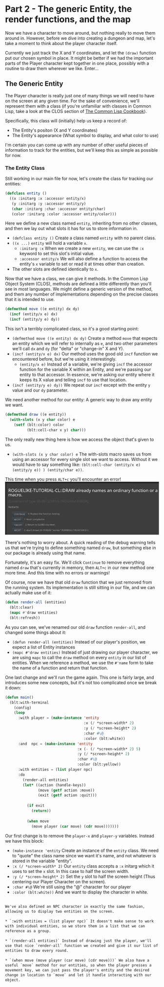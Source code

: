 # Part 2 - The generic Entity, the render functions, and the map

Now we have a character to move around, but nothing really to move them around in.  However, before we dive into creating a dungeon and map, let's take a moment to think about the player character itself.

Currently we just track the X and Y coordinates, and let the `(draw)` function put our chosen symbol in place. It might be better if we had the important parts of the Player character kept together in one place, possibly with a routine to draw them wherever we like. Enter...

## The Generic Entity
The Player character is really just one of many things we will need to have on the screen at any given time.  For the sake of convenience, we'll represent them with a class (if you're unfamiliar with classes in Common Lisp, take a look at the CLOS section of [The Common Lisp Cookbook](https://lispcookbook.github.io/cl-cookbook/clos.html)).  

Specifically, this class will (initially) help us keep a record of:  
* The Entity's positon (X and Y coordinates)
* The Entity's appearance (What symbol to display, and what color to use)

I'm certain you can come up with any number of other useful pieces of information to track for the entities, but we'll keep this as simple as possible for now.

### The Entity Class
Still working in our main file for now, let's create the class for tracking our entities:
```lisp
(defclass entity ()
  ((x :initarg :x :accessor entity/x)
   (y :initarg :y :accessor entity/y)
   (char :initarg :char :accessor entity/char)
   (color :initarg :color :accessor entity/color)))
```
Here we define a new class named `entity`, inheriting from no other classes, and then we lay out what slots it has for us to store information in.
* `(defclass entity ()` Create a class named `entity` with no parent class.
* `((x ...)` `entity` will hold a variable `x`.  
  * `:initarg :x` When we create a new `entity`, we can use the `:x` keyword to set this slot's initial value.
  * `:accessor entity/x` We will also define a function to access the entity's `x` variable to set or read it at times other than creation.   
* The other slots are defined identically to `x`.

Now that we have a class, we can give it methods.  In the Common Lisp Object System (CLOS), methods are defined a little differently than you'll see in most languages.  We might define a generic version of the method, and them any number of implementations depending on the precise classes that it is intended to use.

```lisp
(defmethod move ((e entity) dx dy)
  (incf (entity/x e) dx)
  (incf (entity/y e) dy))
```

This isn't a terribly complicated class, so it's a good starting point:
* `(defmethod move ((e entity) dx dy)` Create a method `move` that expects an entity which we will refer to internally as `e`, and two other parameters we'll call `dx` and `dy` (for "delta" or "change-in" X and Y).
* `(incf (entity/x e) dx)` Our method uses the good old `incf` function we encountered before, but we're using it interestingly.
  * `(entity/x e)` Instead of a variable, we're giving `incf` the accessor function for the variable X within an Entity, and we're passing our entity to that accessor.  In essence, we're asking our entity where it keeps its X value and telling `incf` to use that location.
* `(incf (entity/y e) dy))`  We repeat our `incf` except with the entity `y` value and our `dy` parameter.

We need another method for our entity:  A generic way to draw any entity we want.
```lisp
(defmethod draw ((e entity))
  (with-slots (x y char color) e
    (setf (blt:color) color
          (blt:cell-char x y) char)))
```
The  only really new thing here is how we access the object that's given to us.
* `(with-slots (x y char color) e` The with-slots macro saves us from using an accessor for every single slot we want to access.   Without it we would have to say something like: `(blt:cell-char (entity/x e) (entity/y e)) ) (entity/char e))`.


This time when you press `ALT+c` you'll encounter an error!
![The Debug Screen](../screenshots/part-2-1-Debug.png?raw=true "The SLIME/SLIMA debug interface")

There's nothing to worry about.  A quick reading of the debug warning tells us that we're trying to define something named `draw`, but something else in our package is already using that name.

Fortunately, it's an easy fix.  We'll click `Continue` to remove everything named `draw` that's currently in memory, then `ALT+c` in our new method one more time.  And this time with no errors or warnings!

Of course, now we have that old `draw` function that we just removed from the running system.  Its implementation is still sitting in our file, and we can actually make use of it:
```lisp
(defun render-all (entities)
  (blt:clear)
  (mapc #'draw entities)
  (blt:refresh))
```

As you can see, we've renamed our old `draw` function `render-all`, and changed some things about it:
* `(defun render-all (entities)`  Instead of our player's position, we expect a list of Entity instances
* `(mapc #'draw entities)` Instead of just drawing our player character, we are using `mapc` to call the `draw` method on every `entity` in our list of entities.  When we reference a method, we use the `#'name` form to take the name of a function and return that function.


One last change and we'll run the game again.  This one is fairly large, and introduces some new concepts, but it's not too complicated once we break it down:
```lisp
(defun main()
  (blt:with-terminal
    (config)
    (loop
      :with player = (make-instance 'entity
                                    :x (/ *screen-width* 2)
                                    :y (/ *screen-height* 2)
                                    :char #\@
                                    :color (blt:white))
      :and  npc = (make-instance 'entity
                                 :x (- (/ *screen-width* 2) 5)
                                 :y (/ *screen-height* 2)
                                 :char #\@
                                 :color (blt:yellow))
      :with entities = (list player npc)
      :do
        (render-all entities)
        (let* ((action (handle-keys))
               (move (getf action :move))
               (exit (getf action :quit)))

          (if exit
            (return))

          (when move
            (move player (car move) (cdr move)))))))
```
Our first change is to remove the `player-x` and `player-y` variables.  Instead we have this block:

* `(make-instance 'entity` Create an instance of the `entity` class.  We need to "quote" the class name since we want it's name, and not whatever is stored in the variable "entity".
* `:x (/ *screen-width* 2)` Our `entity` class accepts a `:x` initarg which it uses to set the `x` slot.  In this case to half the screen width.
* `:y (/ *screen-height* 2)` Set the `y` slot to half the screen height (Thus centering our Player Character on the screen).
* `:char #\@` We're still using the "@" character for our player
* `:color (blt:white))` And we want to display the character in white.
```

We've also defined an NPC character in exactly the same fashion, allowing us to display two entities on the screen.

* `:with entities = (list player npc)` It doesn't make sense to work with individual entities, so we store them in a list that we can reference as a group.

* `(render-all entities)` Instead of drawing just the player, we'll use that nice `render-all` function we created and give it our list of entities to draw every round.

* `(when move (move player (car move) (cdr move)))` We also have a useful `move` method for our entities, so when the player presses a movement key, we can just pass the player's entity and the desired change in location to `move` and let it handle interacting with our object.

